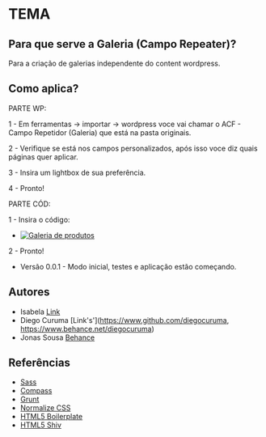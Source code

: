 # TEMA

## Para que serve a Galeria (Campo Repeater)?

Para a criação de galerias independente do content wordpress.

## Como aplica?

PARTE WP:

1 - Em ferramentas -> importar -> wordpress voce vai chamar o ACF - Campo Repetidor (Galeria) que está na pasta originais.

2 - Verifique se está nos campos personalizados, após isso voce diz quais páginas quer aplicar. 

3 - Insira um lightbox de sua preferência.

4 - Pronto!

PARTE CÓD:

1 - Insira o código: 

<ul>
    <?php 
        if( have_rows('imagens') ):
        while ( have_rows('imagens') ) : the_row();
    ?>
    <li>
        <a href="<?php the_sub_field('imagem'); ?>" class="fancybox">
            <img src="<?php the_sub_field('imagem'); ?>" alt="Galeria de produtos" />
        </a>
    </li>
    <?php endwhile; endif; ?>
</ul>

2 - Pronto!


* Versão 0.0.1 - Modo inicial, testes e aplicação estão começando.


## Autores

* Isabela [Link](https://www.link)
* Diego Curuma [Link's'](https://www.github.com/diegocuruma, https://www.behance.net/diegocuruma)
* Jonas Sousa [Behance](https://www.behance.net/onasousa)

## Referências 

* [Sass](http://sass-lang.com/)
* [Compass](http://compass-style.org/)
* [Grunt](http://gruntjs.com/)
* [Normalize CSS](http://necolas.github.io/normalize.css/)
* [HTML5 Boilerplate](http://html5boilerplate.com/)
* [HTML5 Shiv](https://github.com/aFarkas/html5shiv)
